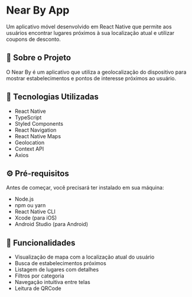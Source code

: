 # Near By App

Um aplicativo móvel desenvolvido em React Native que permite aos usuários encontrar lugares próximos à sua localização atual e utilizar coupons de desconto.

## 📱 Sobre o Projeto

O Near By é um aplicativo que utiliza a geolocalização do dispositivo para mostrar estabelecimentos e pontos de interesse próximos ao usuário. 

## 🚀 Tecnologias Utilizadas

- React Native
- TypeScript
- Styled Components
- React Navigation
- React Native Maps
- Geolocation
- Context API
- Axios

## ⚙️ Pré-requisitos

Antes de começar, você precisará ter instalado em sua máquina:

- Node.js
- npm ou yarn
- React Native CLI
- Xcode (para iOS)
- Android Studio (para Android)

## 📱 Funcionalidades

- Visualização de mapa com a localização atual do usuário
- Busca de estabelecimentos próximos
- Listagem de lugares com detalhes
- Filtros por categoria
- Navegação intuitiva entre telas
- Leitura de QRCode

